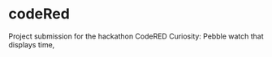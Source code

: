 # codeRed
Project submission for the hackathon CodeRED Curiosity: Pebble watch that displays time, 
